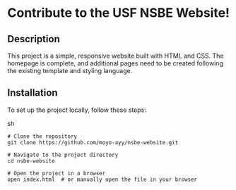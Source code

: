 # Contribute to the USF NSBE Website!

## Description
This project is a simple, responsive website built with HTML and CSS. The homepage is complete, and additional pages need to be created following the existing template and styling language.

## Installation
To set up the project locally, follow these steps:

sh
```
# Clone the repository
git clone https://github.com/moyo-ayy/nsbe-website.git

# Navigate to the project directory
cd nsbe-website

# Open the project in a browser
open index.html  # or manually open the file in your browser
```
